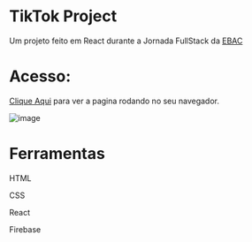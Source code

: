 # TikTok Project
Um projeto feito em React durante a Jornada FullStack da [EBAC](https://ebaconline.com.br/?utm_source=google&utm_medium=cpc&utm_campaign=course_0_all_google_search_all_brand_general&utm_content=c_11725014130|adg_113925699836|ad_482740774273|ph_kwd-42555011|key_ebac|dev_c|pst_|rgnid_1001724|placement_&gclid=CjwKCAjwyqWkBhBMEiwAp2yUFm-zuFmxib8jJr3q6cxQRBKPNWrAyo-VWmOYlFTwYfl8I2a0_d576BoCUgAQAvD_BwE)

# Acesso:
[Clique Aqui](https://tik-tok---jornada-dev-ebac.web.app) para ver a pagina rodando no seu navegador.

![image](https://github.com/arthurolando/Tik-Tok-Clone/assets/124641219/1952e846-89a7-4e8b-ba18-7609fa8af289)


# Ferramentas

HTML

CSS

React

Firebase
